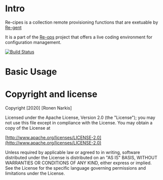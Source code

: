 # Intro

Re-cipes is a collection remote provisioning functions that are exetuable by [Re-gent](https://github.com/re-ops/re-gent)

It is a part of the [Re-ops](https://re-ops.github.io/re-ops/) project that offers a live coding environment for configuration management.

[![Build Status](https://travis-ci.org/re-ops/re-cipes.png)](https://travis-ci.org/re-ops/re-cipes)

# Basic Usage


# Copyright and license

Copyright [2020] [Ronen Narkis]

Licensed under the Apache License, Version 2.0 (the "License");
you may not use this file except in compliance with the License.
You may obtain a copy of the License at

  [http://www.apache.org/licenses/LICENSE-2.0](http://www.apache.org/licenses/LICENSE-2.0)

Unless required by applicable law or agreed to in writing, software
distributed under the License is distributed on an "AS IS" BASIS,
WITHOUT WARRANTIES OR CONDITIONS OF ANY KIND, either express or implied.
See the License for the specific language governing permissions and
limitations under the License.
